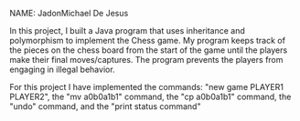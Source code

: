 NAME: JadonMichael De Jesus

In this project, I built a Java program that uses inheritance and polymorphism to implement the Chess game. My program keeps track of the pieces on the chess board from the start of the game until the players make their final moves/captures. The program prevents the players from engaging in illegal behavior.

For this project I have implemented the  commands: "new game PLAYER1 PLAYER2", the "mv a0b0a1b1" command, the "cp a0b0a1b1" command, the "undo" command, and the "print status command"

